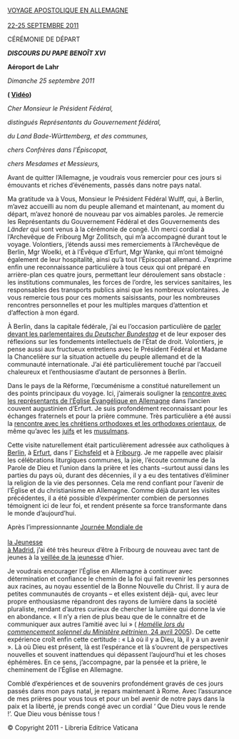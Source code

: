 [VOYAGE APOSTOLIQUE EN ALLEMAGNE\
\
22-25 SEPTEMBRE 2011](/content/benedict-xvi/fr/travels/2011/index_germania.html)

CÉRÉMONIE DE DÉPART

***DISCOURS DU PAPE BENOÎT XVI***

**Aéroport de Lahr**

*Dimanche 25 septembre 2011*

**( [Vidéo](http://player.rv.va/vaticanplayer.asp?language=it&tic=VA_2IYYI6DL))**

*Cher Monsieur le Président Fédéral,*

*distingués Représentants du Gouvernement fédéral,*

*du Land Bade-Württemberg, et des communes,*

*chers Confrères dans l’Épiscopat,*

*chers Mesdames et Messieurs,*

Avant de quitter l’Allemagne, je voudrais vous remercier pour ces jours si émouvants et riches d’événements, passés dans notre pays natal.

Ma gratitude va à Vous, Monsieur le Président Fédéral Wulff, qui, à Berlin, m’avez accueilli au nom du peuple allemand et maintenant, au moment du départ, m’avez honoré de nouveau par vos aimables paroles. Je remercie les Représentants du Gouvernement Fédéral et des Gouvernements des *Länder* qui sont venus à la cérémonie de congé. Un merci cordial à l’Archevêque de Fribourg Mgr Zollitsch, qui m’a accompagné durant tout le voyage. Volontiers, j’étends aussi mes remerciements à l’Archevêque de Berlin, Mgr Woelki, et à l’Évêque d’Erfurt, Mgr Wanke, qui m’ont témoigné également de leur hospitalité, ainsi qu’à tout l’Épiscopat allemand. J’exprime enfin une reconnaissance particulière à tous ceux qui ont préparé en arrière-plan ces quatre jours, permettant leur déroulement sans obstacle : les institutions communales, les forces de l’ordre, les services sanitaires, les responsables des transports publics ainsi que les nombreux volontaires. Je vous remercie tous pour ces moments saisissants, pour les nombreuses rencontres personnelles et pour les multiples marques d’attention et d’affection à mon égard.

À Berlin, dans la capitale fédérale, j’ai eu l’occasion particulière de [parler devant les parlementaires du *Deutscher Bundestag*](/content/benedict-xvi/fr/speeches/2011/september/documents/hf_ben-xvi_spe_20110922_reichstag-berlin.html) et de leur exposer des réflexions sur les fondements intellectuels de l’État de droit. Volontiers, je pense aussi aux fructueux entretiens avec le Président Fédéral et Madame la Chancelière sur la situation actuelle du peuple allemand et de la communauté internationale. J’ai été particulièrement touché par l’accueil chaleureux et l’enthousiasme d’autant de personnes à Berlin.

Dans le pays de la Réforme, l’œcuménisme a constitué naturellement un des points principaux du voyage. Ici, j’aimerais souligner la [rencontre avec les représentants de l’Église Évangélique en Allemagne](/content/benedict-xvi/fr/speeches/2011/september/documents/hf_ben-xvi_spe_20110923_evangelical-church-erfurt.html) dans l’ancien couvent augustinien d’Erfurt. Je suis profondément reconnaissant pour les échanges fraternels et pour la prière commune. Très particulière a été aussi la [rencontre avec les chrétiens orthodoxes et les orthodoxes orientaux](/content/benedict-xvi/fr/speeches/2011/september/documents/hf_ben-xvi_spe_20110924_orthodox-freiburg.html), de même qu’avec les [juifs](/content/benedict-xvi/fr/speeches/2011/september/documents/hf_ben-xvi_spe_20110922_jewish-berlin.html) et les [musulmans](/content/benedict-xvi/fr/speeches/2011/september/documents/hf_ben-xvi_spe_20110923_muslim-berlin.html).

Cette visite naturellement était particulièrement adressée aux catholiques à [Berlin](/content/benedict-xvi/fr/homilies/2011/documents/hf_ben-xvi_hom_20110922_olympiastadion-berlin.html), à [Erfurt](/content/benedict-xvi/fr/speeches/2011/september/documents/hf_ben-xvi_spe_20110923_augustinian-convent-erfurt.html), dans l’ [Eichsfeld](/content/benedict-xvi/fr/speeches/2011/september/documents/hf_ben-xvi_spe_20110923_vespers-etzelsbach.html) et à [Fribourg](/content/benedict-xvi/fr/speeches/2011/september/documents/hf_ben-xvi_spe_20110924_zdk-freiburg.html). Je me rappelle avec plaisir les célébrations liturgiques communes, la joie, l’écoute commune de la Parole de Dieu et l’union dans la prière et les chants –surtout aussi dans les parties du pays où, durant des décennies, il y a eu des tentatives d’éliminer la religion de la vie des personnes. Cela me rend confiant pour l’avenir de l’Église et du christianisme en Allemagne. Comme déjà durant les visites précédentes, il a été possible d’expérimenter combien de personnes témoignent ici de leur foi, et rendent présente sa force transformante dans le monde d’aujourd’hui.

Après l’impressionnante [Journée Mondiale de \
\
la Jeunesse\
à Madrid](/content/benedict-xvi/fr/travels/2011/index_madrid.html), j’ai été très heureux d’être à Fribourg de nouveau avec tant de jeunes à la [veillée de la jeunesse](/content/benedict-xvi/fr/speeches/2011/september/documents/hf_ben-xvi_spe_20110924_vigil-freiburg.html) d’hier.

Je voudrais encourager l’Église en Allemagne à continuer avec détermination et confiance le chemin de la foi qui fait revenir les personnes aux racines, au noyau essentiel de la Bonne Nouvelle du Christ. Il y aura de petites communautés de croyants – et elles existent déjà- qui, avec leur propre enthousiasme répandront des rayons de lumière dans la société pluraliste, rendant d’autres curieux de chercher la lumière qui donne la vie en abondance. « Il n’y a rien de plus beau que de le connaître et de communiquer aux autres l’amitié avec lui » ( [*Homélie lors du commencement solennel du Ministère pétrinien*, 24 avril 2005](/content/benedict-xvi/fr/homilies/2005/documents/hf_ben-xvi_hom_20050424_inizio-pontificato.html)). De cette expérience croît enfin cette certitude : « Là où il y a Dieu, là, il y a un avenir ». Là où Dieu est présent, là est l’espérance et là s’ouvrent de perspectives nouvelles et souvent inattendues qui dépassent l’aujourd’hui et les choses éphémères. En ce sens, j’accompagne, par la pensée et la prière, le cheminement de l’Église en Allemagne.

Comblé d’expériences et de souvenirs profondément gravés de ces jours passés dans mon pays natal, je repars maintenant à Rome. Avec l’assurance de mes prières pour vous tous et pour un bel avenir de notre pays dans la paix et la liberté, je prends congé avec un cordial ‘ Que Dieu vous le rende !’. Que Dieu vous bénisse tous !

© Copyright 2011 - Libreria Editrice Vaticana
